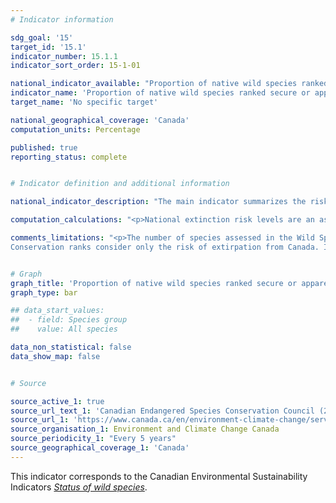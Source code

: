 ```yaml
---
# Indicator information

sdg_goal: '15'
target_id: '15.1'
indicator_number: 15.1.1
indicator_sort_order: 15-1-01

national_indicator_available: "Proportion of native wild species ranked secure or apparently secure according to the national extinction risk level"
indicator_name: 'Proportion of native wild species ranked secure or apparently secure according to the national extinction risk level'
target_name: 'No specific target'

national_geographical_coverage: 'Canada'
computation_units: Percentage

published: true
reporting_status: complete


# Indicator definition and additional information

national_indicator_description: "The main indicator summarizes the risk of extinction for individual species in Canada. A species is defined as a population of organisms that does not usually interbreed with other populations, even where they overlap in space and time. <em>Environment and Climate Change Canada (ECCC)</em>"

computation_calculations: "<p>National extinction risk levels are an assessment of the likelihood that a species will disappear from Canada (become extirpated). Risk levels are based on the rarity of the species, recent trends in population size and distribution, and the threats that are present. The proportion of assessed species in each risk category is reported. <br><br>Also reported is the proportion of species for which the extinction risk is known versus the total number of known species. Species that are not native to Canada are labelled as exotic and not assessed for extinction risk. <em>(ECCC)</em></p>"

comments_limitations: "<p>The number of species assessed in the Wild Species report series has increased from 1 670 in 2000 to 29 848 in 2015. However, there are still many species left to assess; the vast majority of them are insects and other invertebrates.<br><br>
Conservation ranks consider only the risk of extirpation from Canada. In some cases, large changes in population size or distribution may not trigger a change in rank. <em>(ECCC)</em></p>"


# Graph
graph_title: 'Proportion of native wild species ranked secure or apparently secure'
graph_type: bar

## data_start_values:
##  - field: Species group
##    value: All species

data_non_statistical: false
data_show_map: false


# Source

source_active_1: true
source_url_text_1: 'Canadian Endangered Species Conservation Council (2016) Wild Species 2015: The General Status of Species in Canada, National General Status Working Group.'
source_url_1: 'https://www.canada.ca/en/environment-climate-change/services/environmental-indicators/status-wild-species.html'
source_organisation_1: Environment and Climate Change Canada
source_periodicity_1: "Every 5 years"
source_geographical_coverage_1: 'Canada'
---
```

This indicator corresponds to the Canadian Environmental Sustainability Indicators <a href="https://www.canada.ca/en/environment-climate-change/services/environmental-indicators/status-wild-species.html"> <em>Status of wild species</em></a>.

